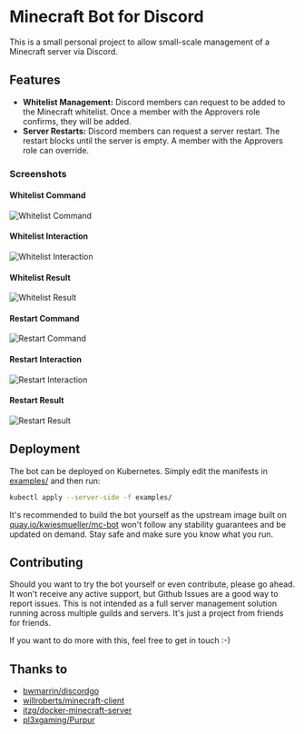 # Minecraft Bot for Discord

This is a small personal project to allow small-scale management of a Minecraft
server via Discord.

## Features

- **Whitelist Management:** Discord members can request to be added to the Minecraft
whitelist. Once a member with the Approvers role confirms, they will be added.
- **Server Restarts:** Discord members can request a server restart. The restart
blocks until the server is empty. A member with the Approvers role can override.

### Screenshots

#### Whitelist Command

![Whitelist Command](https://i.imgur.com/z5AC4Io.png)

#### Whitelist Interaction

![Whitelist Interaction](https://i.imgur.com/nJmqkYs.png)

#### Whitelist Result

![Whitelist Result](https://i.imgur.com/wSY3nB0.png)

#### Restart Command

![Restart Command](https://i.imgur.com/V1uBmXD.png)

#### Restart Interaction

![Restart Interaction](https://i.imgur.com/KBshxTn.png)

#### Restart Result

![Restart Result](https://i.imgur.com/OBY5zU6.png)

## Deployment

The bot can be deployed on Kubernetes.
Simply edit the manifests in [examples/](./examples) and then run:

```sh
kubectl apply --server-side -f examples/
```

It's recommended to build the bot yourself as the upstream image built on [quay.io/kwiesmueller/mc-bot](https://quay.io/repository/kwiesmueller/mc-bot) won't follow any stability guarantees and be updated on demand. Stay safe and make sure you know what you run.

## Contributing

Should you want to try the bot yourself or even contribute, please go ahead.
It won't receive any active support, but Github Issues are a good way to report issues.
This is not intended as a full server management solution running across multiple guilds
and servers. It's just a project from friends for friends.

If you want to do more with this, feel free to get in touch :-)

## Thanks to

- [bwmarrin/discordgo](https://github.com/bwmarrin/discordgo)
- [willroberts/minecraft-client](https://github.com/willroberts/minecraft-client)
- [itzg/docker-minecraft-server](https://github.com/itzg/docker-minecraft-server)
- [pl3xgaming/Purpur](https://github.com/pl3xgaming/Purpur)
